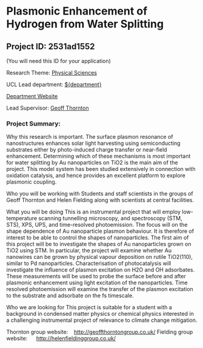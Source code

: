 # Plasmonic Enhancement of Hydrogen from Water Splitting

## Project ID: **2531ad1552**
(You will need this ID for your application)

Research Theme: [Physical Sciences](../themes/physical-sciences.md)

UCL Lead department: [${department}](../departments/london-centre-for-nanotechnology.md)

[Department Website](https://www.london-nano.com)

Lead Supervisor: [Geoff Thornton](https://profiles.ucl.ac.uk/11652)

### Project Summary:

Why this research is important.
The surface plasmon resonance of nanostructures enhances solar light harvesting using semiconducting substrates either by photo-induced charge transfer or near-field enhancement. Determining which of these mechanisms is most important for water splitting by Au nanoparticles on TiO2 is the main aim of the project. This model system has been studied extensively in connection with oxidation catalysis, and hence provides an excellent platform to explore plasmonic coupling.

Who you will be working with
Students and staff scientists in the groups of Geoff Thornton and Helen Fielding along with scientists at central facilities.

What you will be doing
This is an instrumental project that will employ low-temperature scanning tunnelling microscopy, and spectroscopy (STM, STS), XPS, UPS, and time-resolved photoemission. The focus will on the shape dependence of Au nanoparticle plasmon behaviour. It is therefore of interest to be able to control the shapes of nanoparticles. The first aim of this project will be to investigate the shapes of Au nanoparticles grown on TiO2 using STM. In particular, the project will examine whether Au nanowires can be grown by physical vapour deposition on rutile TiO2(110), similar to Pd nanoparticles. Characterisation of photocatalysis will investigate the influence of plasmon excitation on H2O and OH adsorbates. These measurements will be used to probe the surface before and after plasmonic enhancement using light excitation of the nanoparticles. Time resolved photoemission will examine the transfer of the plasmon excitation to the substrate and adsorbate on the fs timescale.

Who we are looking for
This project is suitable for a student with a background in condensed matter physics or chemical physics interested in a challenging instrumental project of relevance to climate change mitigation.

Thornton group website:    http://geoffthorntongroup.co.uk/
Fielding group website:      http://helenfieldinggroup.co.uk/

